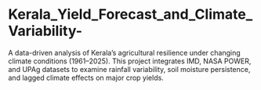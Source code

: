 # Kerala_Yield_Forecast_and_Climate_Variability-
A data-driven analysis of Kerala’s agricultural resilience under changing climate conditions (1961–2025). This project integrates IMD, NASA POWER, and UPAg datasets to examine rainfall variability, soil moisture persistence, and lagged climate effects on major crop yields.
